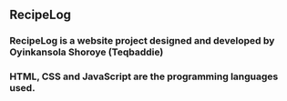 ## RecipeLog 

### RecipeLog is a website project designed and developed by Oyinkansola Shoroye (Teqbaddie)
### HTML, CSS and JavaScript are the programming languages used.
